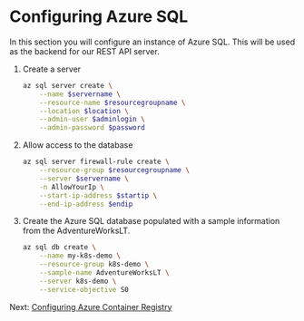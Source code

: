 # Configuring Azure SQL

In this section you will configure an instance of Azure SQL. This will be used as the backend for our REST API server.

1. Create a server

    ```bash
    az sql server create \
        --name $servername \
        --resource-name $resourcegroupname \
        --location $location \
        --admin-user $adminlogin \
        --admin-password $password
    ```

1. Allow access to the database

    ```bash
    az sql server firewall-rule create \
        --resource-group $resourcegroupname \
        --server $servername \
        -n AllowYourIp \
        --start-ip-address $startip \
        --end-ip-address $endip
    ```

1. Create the Azure SQL database populated with a sample information from the AdventureWorksLT.

    ```bash
    az sql db create \
        --name my-k8s-demo \
        --resource-group k8s-demo \
        --sample-name AdventureWorksLT \
        --server k8s-demo \
        --service-objective S0
    ```

 Next: [Configuring Azure Container Registry](03-configuring-acr.md)